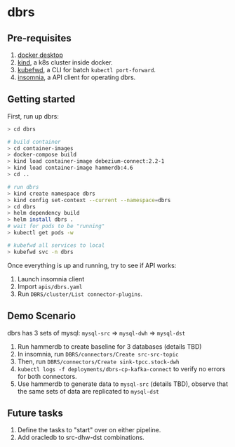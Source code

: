 # dbrs

## Pre-requisites

1. [docker desktop](https://www.docker.com/products/docker-desktop/)
2. [kind](https://kind.sigs.k8s.io/), a k8s cluster inside docker.
3. [kubefwd](https://github.com/txn2/kubefwd), a CLI for batch `kubectl port-forward`.
4. [insomnia](https://github.com/Kong/insomnia), a API client for operating dbrs.

## Getting started

First, run up dbrs:

```bash
> cd dbrs

# build container
> cd container-images
> docker-compose build
> kind load container-image debezium-connect:2.2-1
> kind load container-image hammerdb:4.6
> cd ..

# run dbrs
> kind create namespace dbrs
> kind config set-context --current --namespace=dbrs
> cd dbrs
> helm dependency build
> helm install dbrs .
# wait for pods to be "running"
> kubectl get pods -w

# kubefwd all services to local
> kubefwd svc -n dbrs
```

Once everything is up and running, try to see if API works:

1. Launch insomnia client
2. Import `apis/dbrs.yaml`
3. Run `DBRS/cluster/List connector-plugins`.

## Demo Scenario

dbrs has 3 sets of mysql: `mysql-src` => `mysql-dwh` => `mysql-dst`

1. Run hammerdb to create baseline for 3 databases (details TBD)
2. In insomnia, run `DBRS/connectors/Create src-src-topic`
3. Then, run `DBRS/connectors/Create sink-tpcc.stock-dwh`
4. `kubectl logs -f deployments/dbrs-cp-kafka-connect` to verify no errors for both connectors.
5. Use hammerdb to generate data to `mysql-src` (details TBD), observe that the same sets of data are replicated to `mysql-dst`


## Future tasks

1. Define the tasks to "start" over on either pipeline.
2. Add oracledb to src-dhw-dst combinations.
